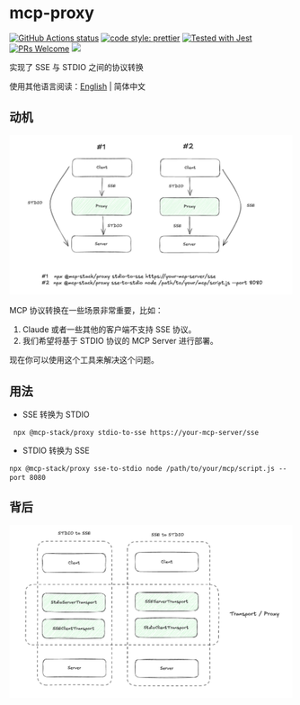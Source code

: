 # mcp-proxy

<p>
  <a href="https://github.com/L-Qun/mcp-proxy/actions/workflows/ci.yml"><img src="https://github.com/L-Qun/mcp-proxy/actions/workflows/ci.yml/badge.svg" alt="GitHub Actions status"></a>
  <a href= "https://github.com/prettier/prettier"><img alt="code style: prettier" src="https://img.shields.io/badge/code_style-prettier-ff69b4.svg"></a>
  <a href="https://github.com/facebook/jest"><img src="https://img.shields.io/badge/tested_with-jest-99424f.svg" alt="Tested with Jest"></a>
  <a href="CONTRIBUTING.md#pull-requests"><img src="https://img.shields.io/badge/PRs-welcome-brightgreen.svg" alt="PRs Welcome"></a>
  <a href="#license"><img src="https://img.shields.io/github/license/sourcerer-io/hall-of-fame.svg?colorB=ff0000"></a>
</p>

实现了 SSE 与 STDIO 之间的协议转换

使用其他语言阅读：[English](./README.MD) | 简体中文

## 动机

<div align="center">
  <img src="./img/protocol-conversion.png" width="700">
</div>

MCP 协议转换在一些场景非常重要，比如：

1. Claude 或者一些其他的客户端不支持 SSE 协议。
2. 我们希望将基于 STDIO 协议的 MCP Server 进行部署。

现在你可以使用这个工具来解决这个问题。

## 用法

- SSE 转换为 STDIO

```
 npx @mcp-stack/proxy stdio-to-sse https://your-mcp-server/sse
```

- STDIO 转换为 SSE

```
npx @mcp-stack/proxy sse-to-stdio node /path/to/your/mcp/script.js --port 8080
```

## 背后

<div align="center">
  <img src="./img/core.png" width="700">
</div>
